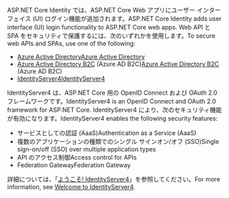 <span data-ttu-id="2e4bb-101">ASP.NET Core Identity では、ASP.NET Core Web アプリにユーザー インターフェイス (UI) ログイン機能が追加されます。</span><span class="sxs-lookup"><span data-stu-id="2e4bb-101">ASP.NET Core Identity adds user interface (UI) login functionality to ASP.NET Core web apps.</span></span> <span data-ttu-id="2e4bb-102">Web API と SPA をセキュリティで保護するには、次のいずれかを使用します。</span><span class="sxs-lookup"><span data-stu-id="2e4bb-102">To secure web APIs and SPAs, use one of the following:</span></span>

* [<span data-ttu-id="2e4bb-103">Azure Active Directory</span><span class="sxs-lookup"><span data-stu-id="2e4bb-103">Azure Active Directory</span></span>](/azure/api-management/api-management-howto-protect-backend-with-aad)
* <span data-ttu-id="2e4bb-104">[Azure Active Directory B2C](/azure/active-directory-b2c/active-directory-b2c-custom-rest-api-netfw) (Azure AD B2C)</span><span class="sxs-lookup"><span data-stu-id="2e4bb-104">[Azure Active Directory B2C](/azure/active-directory-b2c/active-directory-b2c-custom-rest-api-netfw) (Azure AD B2C)</span></span>
* [<span data-ttu-id="2e4bb-105">IdentityServer4</span><span class="sxs-lookup"><span data-stu-id="2e4bb-105">IdentityServer4</span></span>](https://identityserver.io)

<span data-ttu-id="2e4bb-106">IdentityServer4 は、ASP.NET Core 用の OpenID Connect および OAuth 2.0 フレームワークです。</span><span class="sxs-lookup"><span data-stu-id="2e4bb-106">IdentityServer4 is an OpenID Connect and OAuth 2.0 framework for ASP.NET Core.</span></span> <span data-ttu-id="2e4bb-107">IdentityServer4 により、次のセキュリティ機能が有効になります。</span><span class="sxs-lookup"><span data-stu-id="2e4bb-107">IdentityServer4 enables the following security features:</span></span>

* <span data-ttu-id="2e4bb-108">サービスとしての認証 (AaaS)</span><span class="sxs-lookup"><span data-stu-id="2e4bb-108">Authentication as a Service (AaaS)</span></span>
* <span data-ttu-id="2e4bb-109">複数のアプリケーションの種類でのシングル サインオン/オフ (SSO)</span><span class="sxs-lookup"><span data-stu-id="2e4bb-109">Single sign-on/off (SSO) over multiple application types</span></span>
* <span data-ttu-id="2e4bb-110">API のアクセス制御</span><span class="sxs-lookup"><span data-stu-id="2e4bb-110">Access control for APIs</span></span>
* <span data-ttu-id="2e4bb-111">Federation Gateway</span><span class="sxs-lookup"><span data-stu-id="2e4bb-111">Federation Gateway</span></span>

<span data-ttu-id="2e4bb-112">詳細については、「[ようこそ! IdentityServer4](https://docs.identityserver.io/en/latest/index.html)」を参照してください。</span><span class="sxs-lookup"><span data-stu-id="2e4bb-112">For more information, see [Welcome to IdentityServer4](https://docs.identityserver.io/en/latest/index.html).</span></span>
